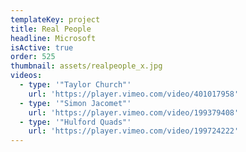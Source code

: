 ```yaml
---
templateKey: project
title: Real People
headline: Microsoft
isActive: true
order: 525
thumbnail: assets/realpeople_x.jpg
videos:
  - type: '"Taylor Church"'
    url: 'https://player.vimeo.com/video/401017958'
  - type: '"Simon Jacomet"'
    url: 'https://player.vimeo.com/video/199379408'
  - type: '"Hulford Quads"'
    url: 'https://player.vimeo.com/video/199724222'
---
```

